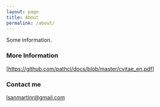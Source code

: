 ```yaml
---
layout: page
title: About
permalink: /about/
---
```


Some information.

### More Information

[https://github.com/pathcl/docs/blob/master/cvitae_en.pdf]

### Contact me

[lsanmartinr@gmail.com](mailto:lsanmartinr@gmail.com)
